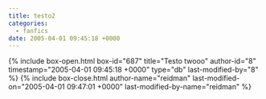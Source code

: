 ```yaml
---
title: testo2
categories:
  - fanfics
date: 2005-04-01 09:45:18 +0000
---
```

{% include box-open.html box-id="687" title="Testo twooo" author-id="8" timestamp="2005-04-01 09:45:18 +0000" type="db" last-modified-by="8" %}
<navigator search="`Content` = 'Flukes'" /><displaytor />
{% include box-close.html author-name="reidman" last-modified-on="2005-04-01 09:47:01 +0000" last-modified-by-name="reidman" %}
